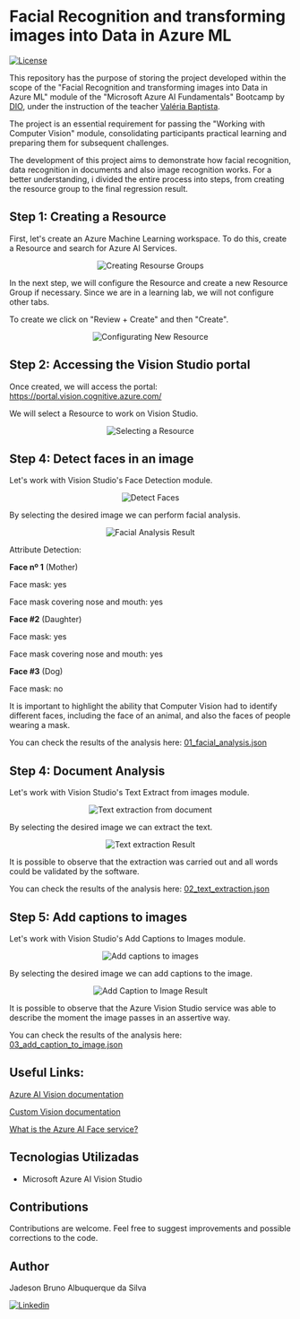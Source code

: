 # Facial Recognition and transforming images into Data in Azure ML

[![License](https://img.shields.io/npm/l/react)](https://github.com/JadesonBruno/computer-vision-in-azure-ml/blob/main/LICENSE)

This repository has the purpose of storing the project developed within the scope of the "Facial Recognition and transforming images into Data in Azure ML" module of the "Microsoft Azure AI Fundamentals" Bootcamp by [DIO](https://www.dio.me/), under the instruction of the teacher [Valéria Baptista](https://www.linkedin.com/in/valeriabaptista/).

The project is an essential requirement for passing the "Working with Computer Vision" module, consolidating participants practical learning and preparing them for subsequent challenges.

The development of this project aims to demonstrate how facial recognition, data recognition in documents and also image recognition works. For a better understanding, i divided the entire process into steps, from creating the resource group to the final regression result.

## Step 1: Creating a Resource

First, let's create an Azure Machine Learning workspace. To do this, create a Resource and search for Azure AI Services.

<p align="center">
  <img src="./assets/01_create_resource.gif" alt="Creating Resourse Groups">
</p>

In the next step, we will configure the Resource and create a new Resource Group if necessary. Since we are in a learning lab, we will not configure other tabs. 

To create we click on "Review + Create" and then "Create".

<p align="center">
  <img src="./assets/02_configuring_the_new_resource.png" alt="Configurating New Resource">
</p>


## Step 2: Accessing the Vision Studio portal

Once created, we will access the portal: https://portal.vision.cognitive.azure.com/

We will select a Resource to work on Vision Studio.

<p align="center">
  <img src="./assets/03_selecting_a_resource_on_vision_studio.gif" alt="Selecting a Resource">
</p>

## Step 4: Detect faces in an image

Let's work with Vision Studio's Face Detection module.

<p align="center">
  <img src="./assets/04_detect_faces_in_an_image.gif" alt="Detect Faces">
</p>

By selecting the desired image we can perform facial analysis.

<p align="center">
  <img src="./assets/05_facial_analysis.png" alt="Facial Analysis Result">
</p>

Attribute Detection:

**Face nº 1** (Mother)

Face mask: yes

Face mask covering nose and mouth: yes

**Face #2** (Daughter)

Face mask: yes

Face mask covering nose and mouth: yes

**Face #3** (Dog)

Face mask: no

It is important to highlight the ability that Computer Vision had to identify different faces, including the face of an animal, and also the faces of people wearing a mask.

You can check the results of the analysis here: [01_facial_analysis.json]("./output/01_facial_analysis.json")

## Step 4: Document Analysis

Let's work with Vision Studio's Text Extract from images module.

<p align="center">
  <img src="./assets/06_extract_text_from_images.gif" alt="Text extraction from document">
</p>

By selecting the desired image we can extract the text.

<p align="center">
  <img src="./assets/07_text_extracion.png" alt="Text extraction Result">
</p>

It is possible to observe that the extraction was carried out and all words could be validated by the software.

You can check the results of the analysis here: [02_text_extraction.json]("./output/02_text_extraction.json")

## Step 5: Add captions to images

Let's work with Vision Studio's Add Captions to Images module.

<p align="center">
  <img src="./assets/08_add_captions_to_images.gif" alt="Add captions to images">
</p>

By selecting the desired image we can add captions to the image.

<p align="center">
  <img src="./assets/09_add_caption_to_image_result.png" alt="Add Caption to Image Result">
</p>

It is possible to observe that the Azure Vision Studio service was able to describe the moment the image passes in an assertive way.

You can check the results of the analysis here: [03_add_caption_to_image.json]("./output/03_add_caption_to_image.json")

## Useful Links:

[Azure AI Vision documentation](https://learn.microsoft.com/en-us/azure/ai-services/computer-vision/)

[Custom Vision documentation](https://learn.microsoft.com/en-us/azure/ai-services/custom-vision-service/)

[What is the Azure AI Face service?](https://learn.microsoft.com/en-us/azure/ai-services/computer-vision/overview-identity)

## Tecnologias Utilizadas

- Microsoft Azure AI Vision Studio

## Contributions

Contributions are welcome. Feel free to suggest improvements and possible corrections to the code.

## Author

Jadeson Bruno Albuquerque da Silva

[![Linkedin](https://img.shields.io/badge/LinkedIn-0077B5?style=for-the-badge&logo=linkedin&logoColor=white)](https://www.linkedin.com/in/jadeson-silva/)
